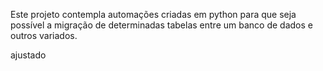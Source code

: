 Este projeto contempla automações criadas em python para que seja possível a migração de determinadas tabelas entre um banco de dados e outros variados.

ajustado